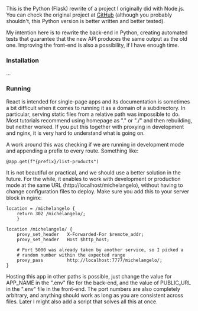 This is the Python (Flask) rewrite of a project I originally did with Node.js. You can check the original project at [GitHub](https://github.com/moraesvic/davinci) (although you probably shouldn't, this Python version is better written and better tested).

My intention here is to rewrite the back-end in Python, creating automated tests that guarantee that the new API produces the same output as the old one. Improving the front-end is also a possibility, if I have enough time.

### Installation

...

### Running

React is intended for single-page apps and its documentation is sometimes a bit difficult when it comes to running it as a domain of a subdirectory. In particular, serving static files from a relative path was impossible to do. Most tutorials recommend using homepage as "." or "./" and then rebuilding, but neither worked. If you put this together with proxying in development and nginx, it is very hard to understand what is going on.

A work around this was checking if we are running in development mode and appending a prefix to every route. Something like:

```
@app.get(f"{prefix}/list-products")
```

It is not beautiful or practical, and we should use a better solution in the future. For the while, it enables to work with development or production mode at the same URL (http://localhost/michelangelo), without having to change configuration files to deploy. Make sure you add this to your server block in nginx:

```
location = /michelangelo {
	return 302 /michelangelo/;
    }

location /michelangelo/ {
    proxy_set_header   X-Forwarded-For $remote_addr;
    proxy_set_header   Host $http_host;

    # Port 5000 was already taken by another service, so I picked a
    # random number within the expected range
    proxy_pass         http://localhost:7777/michelangelo/;
}
```

Hosting this app in other paths is possible, just change the value for APP_NAME in the ".env" file for the back-end, and the value of PUBLIC_URL in the ".env" file in the front-end. The port numbers are also completely arbitrary, and anything should work as long as you are consistent across files. Later I might also add a script that solves all this at once.